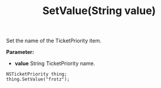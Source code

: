 ﻿---
uid: crmscript_ref_NSTicketPriority_SetValue
title: SetValue(String value)
intellisense: NSTicketPriority.SetValue
keywords: NSTicketPriority, SetValue
so.topic: reference
---

Set the name of the TicketPriority item.

**Parameter:** 
 - **value** String TicketPriority name.

```crmscript
NSTicketPriority thing;
thing.SetValue("frotz");
```

